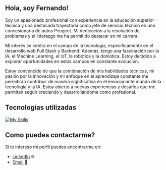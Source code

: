 ## Hola, soy Fernando!
 
Soy un apasionado profesional con experiencia en la educación superior técnica y una destacada trayectoria como jefe de servicio técnico en una concesionaria de autos Peugeot. Mi dedicación a la resolución de problemas y el liderazgo me ha permitido destacar en mi carrera.

Mi interés se centra en el campo de la tecnología, específicamente en el desarrollo web Full Stack y Backend. Además, tengo una fascinación por la IA, el Machine Learning, el IoT, la robótica y la domótica. Estoy decidido a explorar oportunidades en estos campos en constante evolución.

Estoy convencido de que la combinación de mis habilidades técnicas, mi pasión por la innovación y mi enfoque en el aprendizaje constante me permitirán contribuir de manera significativa en el emocionante mundo de la tecnología y la IA. Estoy abierto a nuevas experiencias y desafíos que me permitan seguir creciendo y desarrollándome como profesional.

## Tecnologías utilizadas

[![My Skills](https://skillicons.dev/icons?i=js,html,css,react,redux,git,nodejs,express,nextjs,ts,prisma,py,mysql,java,sequelize,postgres,bootstrap,cs,dotnet )](https://skillicons.dev)


## Como puedes contactarme?

Si te intereso mi perfil puedes encontrarme en:

- [LinkedIn](https://www.linkedin.com/in/fernando-marcel-adrogu%C3%A9-benas/) 🌐
- [Email](mailto:chinoadrogue@gmail.com) 📧
